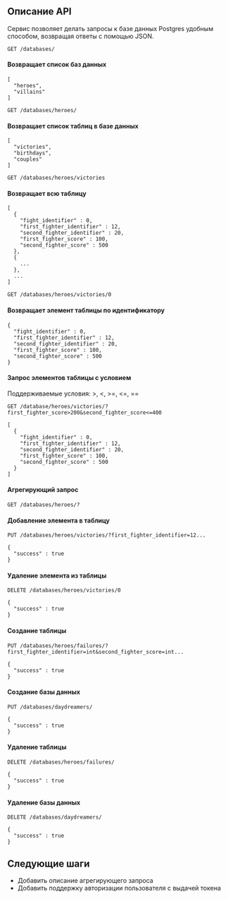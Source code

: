 ## Описание API

Сервис позволяет делать запросы к базе данных Postgres удобным способом, возвращая ответы с помощью JSON.

`GET /databases/`

#### Возвращает список баз данных

```
[
  "heroes",
  "villains"
]
```

`GET /databases/heroes/`

#### Возвращает список таблиц в базе данных

```
[
  "victories",
  "birthdays",
  "couples"
]
```

`GET /databases/heroes/victories`

#### Возвращает всю таблицу

```
[
  {
    "fight_identifier" : 0,
    "first_fighter_identifier" : 12,
    "second_fighter_identifier" : 20,
    "first_fighter_score" : 100,
    "second_fighter_score" : 500
  },
  {
    ...
  },
  ...
]
```

`GET /databases/heroes/victories/0`

#### Возвращает элемент таблицы по идентификатору

```
{
  "fight_identifier" : 0,
  "first_fighter_identifier" : 12,
  "second_fighter_identifier" : 20,
  "first_fighter_score" : 100,
  "second_fighter_score" : 500
}
```

#### Запрос элементов таблицы с условием

Поддерживаемые условия: >, <, >=, <=, ==

`GET /database/heroes/victories/?first_fighter_score>200&second_fighter_score<=400`

```
[
  {
    "fight_identifier" : 0,
    "first_fighter_identifier" : 12,
    "second_fighter_identifier" : 20,
    "first_fighter_score" : 100,
    "second_fighter_score" : 500
  }
]
```

#### Агрегирующий запрос

`GET /databases/heroes/?`

#### Добавление элемента в таблицу

`PUT /databases/heroes/victories/?first_fighter_identifier=12...`

```
{
  "success" : true
}
```

#### Удаление элемента из таблицы

`DELETE /databases/heroes/victories/0`

```
{
  "success" : true
}
```

#### Создание таблицы

`PUT /databases/heroes/failures/?first_fighter_identifier=int&second_fighter_score=int...`

```
{
  "success" : true
}
```

#### Создание базы данных

`PUT /databases/daydreamers/`

```
{
  "success" : true
}
```

#### Удаление таблицы
`DELETE /databases/heroes/failures/`

```
{
  "success" : true
}
```

#### Удаление базы данных
`DELETE /databases/daydreamers/`

```
{
  "success" : true
}
```

## Следующие шаги

* Добавить описание агрегирующего запроса
* Добавить поддержку авторизации пользователя с выдачей токена
